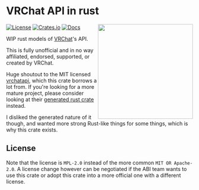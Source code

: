 # VRChat API in rust

<img align="right" width="256" height="256" src="https://github.com/onlivfe/vrc_rs/raw/logo.png"/>

[![License](https://img.shields.io/crates/l/chilloutvr.svg)](https://github.com/onlivfe/vrc_rs/src/LICENSE)
[![Crates.io](https://img.shields.io/crates/v/vrc.svg)](https://crates.io/crates/vrc)
[![Docs](https://docs.rs/vrc/badge.svg)](https://docs.rs/crate/vrc/)

WIP rust models of [VRChat](https://store.steampowered.com/app/438100/VRChat/)'s API.

This is fully unofficial and in no way affiliated, endorsed, supported, or created by VRChat.

Huge shoutout to the MIT licensed [vrchatapi](https://vrchatapi.github.io), which this crate borrows a lot from.
If you're looking for a more mature project, please consider looking at their [generated rust crate](https://github.com/vrchatapi/vrchatapi-rust) instead.

I disliked the generated nature of it though, and wanted more strong Rust-like things for some things, which is why this crate exists.

## License

Note that the license is `MPL-2.0` instead of the more common `MIT OR Apache-2.0`.
A license change however can be negotiated if the ABI team wants to use this crate or adopt this crate into a more official one with a different license.
